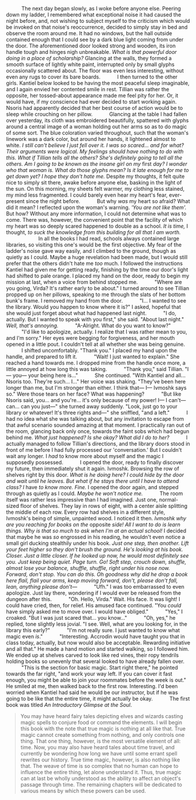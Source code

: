 &emsp;&emsp;&emsp;The next day began slowly, as I woke before anyone else. Peering down my ladder, I remembered what exceptional noise it had caused the night before, and, not wishing to subject myself to the criticism which would be invoked on that noise's reoccurrence, decided to simply stay in bed and observe the room around me. It had no windows, but the hall outside contained enough that I could see by a dark blue light coming from under the door. The aforementioned door looked strong and wooden, its iron handle tough and hinges nigh unbreakable. *What is that powerful door doing in a place of scholarship?* Glancing at the walls, they formed a smooth surface of lightly white paint, interrupted only by small glyphs occasionally scattered about. The floor was even less interesting, without even any rugs to cover its bare boards.
&emsp;&emsp;&emsp;I then turned to the other girls. Kantiel below looked to be having the most peaceful sleep imaginable, and I again envied her contented smile in rest. Tillian was rather the opposite, her tossed-about appearance made me feel pity for her. Or, it would have, if my conscience had ever decided to start working again. Nsoris had apparently decided that her best course of action would be to sleep while crouching on her pillow.
&emsp;&emsp;&emsp;Glancing at the table I had fallen over yesterday, its cloth was embroidered beautifully, spattered with glyphs around a central image of a woman holding out her arms so as to do magic of some sort. The blue coloration varied throughout, such that the woman's linework was a dark color, but around her hands, it lightened almost to white. *I still can't believe I just fell over it. I was so scared... and for what? Their arguments were logical. My feelings should have nothing to do with this. What if Tillian tells all the others? She's definitely going to tell all the others. Am I going to be known as the insane girl on my* first *day? I wonder who that woman is. What do those glyphs mean? Is it late enough for me to get down yet? I hope they don't hate me.* Despite my thoughts, it felt quite nice to simply sit there, awake before anyone else, basking in the light of the sun. On this morning, my sheets felt warmer, my clothing less stained, my mind less fragmented. I could barely even hear my heart's fear, ever-present since the night before.
&emsp;&emsp;&emsp;But why *was* my heart so afraid? What did it mean? I reflected upon the woman's warning. *'You are not like them'.* But how? Without any more information, I could not determine what was to come. There was, however, the convenient point that the facility of which my heart was so deeply scared happened to double as a school. *It is time,* I thought, *to suck the knowledge from this building for all that I am worth.*
&emsp;&emsp;&emsp;
&emsp;&emsp;&emsp;In all the books I had read, schools always contained large libraries, so visiting this one's would be the first objective. My fear of the ladder's noise gave way easily, and I climbed to the ground, though as quietly as I could. Maybe a huge revelation had been made, but I would still prefer that the others didn't hate me *too* much. I followed the instructions Kantiel had given me for getting ready, finishing by the time our door's light had shifted to pale orange. I placed my hand on the door, ready to begin my mission at last, when a voice from behind stopped me.
&emsp;&emsp;&emsp;"Where are you going, Virda? It's rather early to be about." I turned around to see Tillian propped up on her pillows, speaking to me through the slats of her bottom bunk's frame. I removed my hand from the door.
&emsp;&emsp;&emsp;"I... I wanted to see the library. Would you happen to know where it is?" I asked, hopeful that she would just forget about what had happened last night.
&emsp;&emsp;&emsp;"I do, actually. But I wanted to speak with you first," she said. "About last night." *Well, that's annoying.*
&emsp;&emsp;&emsp;"A-Alright. What do you want to know?"
&emsp;&emsp;&emsp;"I'd like to apologize, actually. I realize that I was rather mean to you, and I'm sorry." Her eyes were begging for forgiveness, and her mouth opened in a little pout. I couldn't tell at all whether she was being genuine.
&emsp;&emsp;&emsp;I shifted uncomfortably. "Thank you." I placed my hand upon the handle, and prepared to lift it.
&emsp;&emsp;&emsp;"Wait! I just wanted to explain." She reached a hand towards me. I dropped mine from the handle once more, a little annoyed at how long this was taking.
&emsp;&emsp;&emsp;"Thank you," said Tillian. "I&mdash; you&mdash; your being here is..."
&emsp;&emsp;&emsp;She continued. "With Kantiel and all... Nsoris too. They're such... I..."  Her voice was shaking. "They've been here longer than me, but I'm stronger than either. I think that&mdash; I&mdash; Ivmoshk says so." Were those tears on her face? What was happening?
&emsp;&emsp;&emsp;"But like Nsoris said, you... and you're... it's only because of my power! I&mdash; I can't&mdash; can... can you just&mdash;" she turned away suddenly.  "Look, just go to your library or whatever! It's three rights and&mdash;" she sniffled, "and a left."
&emsp;&emsp;&emsp;I had no idea what she was talking about, but any invitation to escape from that awful scenario sounded amazing at that moment. I practically ran out of the room, glancing back only once, towards the faint sobs which had begun behind me. *What just happened? Is she okay? What did I do to her?*
&emsp;&emsp;&emsp;I actually managed to follow Tillian's directions, and the library doors stood in front of me before I had fully processed our 'conversation.' But I couldn't wait any longer. I *had* to know more about myself and the magic I supposedly possessed.
&emsp;&emsp;&emsp;I opened the door, ready to finally discover my future, then immediately shut it again. Ivmoshk. Browsing the row of shelves right by this door. *What is he doing here? I could hide by the door and wait until he leaves. But what if he stays there until I have to attend class? I* have *to know more. Fine.* I opened the door again, and stepped through as quietly as I could. *Maybe he won't notice me.*
&emsp;&emsp;&emsp;The room itself was rather less impressive than I had imagined. Just one, normal-sized floor of shelves. They lay in rows of eight, with a center aisle splitting the middle of each row. Every row had shelves in a different style, Ivmoshk's being of simple, unpainted wood. I noticed it then. *Ivmoshk why are you reaching for books on the* opposite *side! All I want to do is learn things. Why is that so much to ask when I'm at an actual school!* I decided that maybe he was *so* engrossed in his reading, he wouldn't even notice a small girl ducking stealthily under his book. *Just one step, then another. Lift your feet higher so they don't brush the ground. He's looking at his book. Closer. Just a little closer. If he looked up now, he would most definitely see you. Just keep being quiet. Page turn. Go! Soft step, crouch down, shuffle, almost lose your balance, shuffle, shuffle, right under his nose now. Forward, don't stop. You can do this. Oh goodness why did he drop a book here flail, flail your arms, keep moving forward, don't, please don't fall, lean, anything please don't*&mdash;
&emsp;&emsp;&emsp;"Ufh." I was too embarrassed to even apologize. Just lay there, wondering if I would ever be released from the dungeon after this.
&emsp;&emsp;&emsp;"Oh. Hello, Virda." Wait. His face. It was light! I could have cried, then, for relief. His amused face continued. "You *could* have simply asked me to move over. I would have obliged."
&emsp;&emsp;&emsp;"Yes," I croaked. "But I was just scared that... you know..."
&emsp;&emsp;&emsp;"Oh, yes," he replied, tone slightly less jovial. "I see. Well, what are you looking for, in the library this early?"
&emsp;&emsp;&emsp;"I'm not really sure. I just wanted to know what magic even *is*."
&emsp;&emsp;&emsp;"Interesting. Accrodin would have taught you that in class today, actually, but now would also be acceptable. Rewarding initiative and all that." He made a hand motion and started walking, so I followed him. We ended up at shelves carved to look like red vines, their ropy tendrils holding books so unevenly that several looked to have already fallen over.
&emsp;&emsp;&emsp;"This is the section for basic magic. Start right there," he pointed towards the far right, "and work your way left. If you can cover it fast enough, you might be able to join your roommates before the week is out." He smiled at me, then walked back to the first row. Interesting. I'd been worried when Kantiel had said he would be our instructor, but if he was going to be like that the entire time, it might actually be okay.
&emsp;&emsp;&emsp;The first book was titled *An Introductory Glimpse at the Soul*.
> You may have heard fairy tales depicting elves and wizards casting magic spells to conjure food or command the elements. I will begin this book with the note that true magic is nothing at all like that. True magic cannot create something from nothing, and only controls one thing. That one thing, however, is the most versatile element of all: time. Now, you may also have heard tales about time travel, and currently be wondering how long we have until some errant spell rewrites our history. True time magic, however, is also nothing like that. The weave of time is so complex that no human can hope to influence the entire thing, let alone understand it. Thus, true magic can at last be wholly understood as the ability to affect an object's passage through time. The remaining chapters will be dedicated to various means by which these powers can be used.